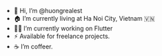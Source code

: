 - 👋 Hi, I’m @huongrealest
- 🏠 I’m currently living at Ha Noi City, Vietnam 🇻🇳
- 👨‍💻 I’m currently working on Flutter
- ⚡ Available for freelance projects.
- ☕️ I’m coffeer.

<!---
huongrealest/huongrealest is a ✨ special ✨ repository because its `README.md` (this file) appears on your GitHub profile.
You can click the Preview link to take a look at your changes.
--->
